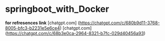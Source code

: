 # springboot_with_Docker
**for refresences link**
 [chatgpt.com] (https://chatgpt.com/c/680b9d11-3768-8005-bfc3-b2231e5e6ce4)
  [chatgpt.com] (https://chatgpt.com/c/68b3e0ca-2964-8321-b7fc-029d40456a93)
